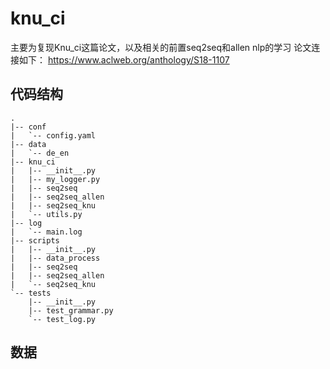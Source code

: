 # knu_ci
主要为复现Knu_ci这篇论文，以及相关的前置seq2seq和allen nlp的学习
论文连接如下：
https://www.aclweb.org/anthology/S18-1107

## 代码结构
```
.
|-- conf
|   `-- config.yaml
|-- data
|   `-- de_en
|-- knu_ci
|   |-- __init__.py
|   |-- my_logger.py
|   |-- seq2seq
|   |-- seq2seq_allen
|   |-- seq2seq_knu
|   `-- utils.py
|-- log
|   `-- main.log
|-- scripts
|   |-- __init__.py
|   |-- data_process
|   |-- seq2seq
|   |-- seq2seq_allen
|   `-- seq2seq_knu
`-- tests
    |-- __init__.py
    |-- test_grammar.py
    `-- test_log.py

```


## 数据
